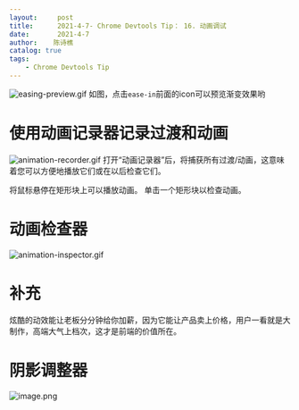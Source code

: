 ```yaml
---
layout:     post
title:      2021-4-7- Chrome Devtools Tip： 16. 动画调试
date:       2021-4-7
author:    陈诗樵
catalog: true
tags:
    - Chrome Devtools Tip
---
```

![easing-preview.gif](https://upload-images.jianshu.io/upload_images/8156292-f951ea3a660a13ac.gif?imageMogr2/auto-orient/strip)
如图，点击`ease-in`前面的icon可以预览渐变效果哟
# 使用动画记录器记录过渡和动画
![animation-recorder.gif](https://upload-images.jianshu.io/upload_images/8156292-d3d63aa5eae61a81.gif?imageMogr2/auto-orient/strip)
打开“动画记录器”后，将捕获所有过渡/动画，这意味着您可以方便地播放它们或在以后检查它们。

将鼠标悬停在矩形块上可以播放动画。
单击一个矩形块以检查动画。
# 动画检查器
![animation-inspector.gif](https://upload-images.jianshu.io/upload_images/8156292-19d5948d48e40fbb.gif?imageMogr2/auto-orient/strip)
# 补充
炫酷的动效能让老板分分钟给你加薪，因为它能让产品卖上价格，用户一看就是大制作，高端大气上档次，这才是前端的价值所在。

# 阴影调整器
![image.png](https://upload-images.jianshu.io/upload_images/8156292-50867e7bfb721216.png?imageMogr2/auto-orient/strip%7CimageView2/2/w/1240)

